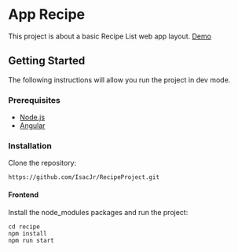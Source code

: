 


# App Recipe

This project is about a basic Recipe List web app layout.
[Demo](https://recipe-project-pi.vercel.app)

## Getting Started

The following instructions will allow you run the project in dev mode.

### Prerequisites

- [Node.js](https://nodejs.org/en/)
- [Angular](https://angular.io/)

### Installation

Clone the repository:
```
https://github.com/IsacJr/RecipeProject.git
```

#### Frontend

Install the node_modules packages and run the project:
 ```
cd recipe
npm install
npm run start
```

